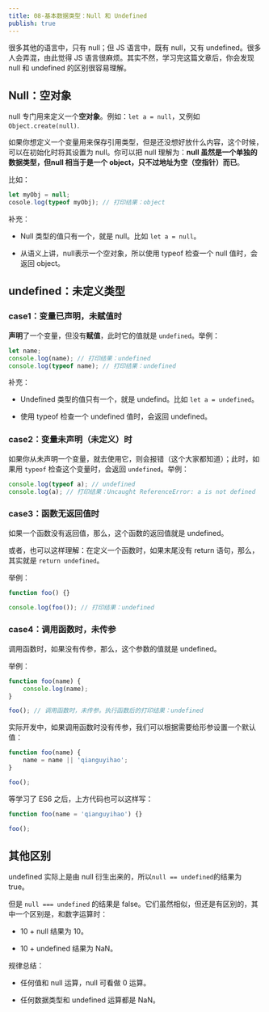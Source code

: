 ```yaml
---
title: 08-基本数据类型：Null 和 Undefined
publish: true
---
```


<ArticleTopAd></ArticleTopAd>

很多其他的语言中，只有 null；但 JS 语言中，既有 null，又有 undefined。很多人会弄混，由此觉得 JS 语言很麻烦。其实不然，学习完这篇文章后，你会发现 null 和 undefined 的区别很容易理解。

## Null：空对象

null 专门用来定义一个**空对象**。例如：`let a = null`，又例如 `Object.create(null)`.

如果你想定义一个变量用来保存引用类型，但是还没想好放什么内容，这个时候，可以在初始化时将其设置为 null。你可以把 null 理解为：**null 虽然是一个单独的数据类型，但null 相当于是一个 object，只不过地址为空（空指针）而已**。

比如：

```js
let myObj = null;
cosole.log(typeof myObj); // 打印结果：object
```

补充：

-   Null 类型的值只有一个，就是 null。比如 `let a = null`。

-   从语义上讲，null表示一个空对象，所以使用 typeof 检查一个 null 值时，会返回 object。

## undefined：未定义类型

### case1：变量已声明，未赋值时

**声明**了一个变量，但没有**赋值**，此时它的值就是 `undefined`。举例：

```js
let name;
console.log(name); // 打印结果：undefined
console.log(typeof name); // 打印结果：undefined
```

补充：

-   Undefined 类型的值只有一个，就是 undefind。比如 `let a = undefined`。

-   使用 typeof 检查一个 undefined 值时，会返回 undefined。

### case2：变量未声明（未定义）时

如果你从未声明一个变量，就去使用它，则会报错（这个大家都知道）；此时，如果用 `typeof` 检查这个变量时，会返回 `undefined`。举例：

```js
console.log(typeof a); // undefined
console.log(a); // 打印结果：Uncaught ReferenceError: a is not defined
```

### case3：函数无返回值时

如果一个函数没有返回值，那么，这个函数的返回值就是 undefined。

或者，也可以这样理解：在定义一个函数时，如果末尾没有 return 语句，那么，其实就是 `return undefined`。

举例：

```js
function foo() {}

console.log(foo()); // 打印结果：undefined
```

### case4：调用函数时，未传参

调用函数时，如果没有传参，那么，这个参数的值就是 undefined。

举例：

```js
function foo(name) {
    console.log(name);
}

foo(); // 调用函数时，未传参。执行函数后的打印结果：undefined
```

实际开发中，如果调用函数时没有传参，我们可以根据需要给形参设置一个默认值：

```js
function foo(name) {
    name = name || 'qianguyihao';
}

foo();
```

等学习了 ES6 之后，上方代码也可以这样写：

```js
function foo(name = 'qianguyihao') {}

foo();
```

## 其他区别

undefined 实际上是由 null 衍生出来的，所以`null == undefined`的结果为 true。

但是 `null === undefined` 的结果是 false。它们虽然相似，但还是有区别的，其中一个区别是，和数字运算时：

-   10 + null 结果为 10。

-   10 + undefined 结果为 NaN。

规律总结：

- 任何值和 null 运算，null 可看做 0 运算。

-   任何数据类型和 undefined 运算都是 NaN。





